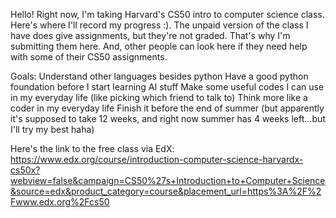 Hello! Right now, I'm taking Harvard's CS50 intro to computer science class. Here's where I'll record my progress :). The unpaid version of the class I have does give assignments, but they're not graded. That's why I'm submitting them here. And, other people can look here if they need help with some of their CS50 assignments. 

Goals:
Understand other languages besides python
Have a good python foundation before I start learning AI stuff
Make some useful codes I can use in my everyday life (like picking which friend to talk to)
Think more like a coder in my everyday life
Finish it before the end of summer (but apparently it's supposed to take 12 weeks, and right now summer has 4 weeks left...but I'll try my best haha)

Here's the link to the free class via EdX: https://www.edx.org/course/introduction-computer-science-harvardx-cs50x?webview=false&campaign=CS50%27s+Introduction+to+Computer+Science&source=edx&product_category=course&placement_url=https%3A%2F%2Fwww.edx.org%2Fcs50

